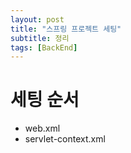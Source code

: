 ```yaml
---
layout: post
title: "스프링 프로젝트 세팅"
subtitle: 정리
tags: [BackEnd]
---
```


# 세팅 순서

- web.xml
- servlet-context.xml
